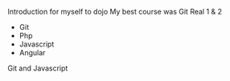 Introduction for myself to dojo
My best course was Git Real 1 & 2
* Git
* Php
* Javascript
* Angular

Git and Javascript
